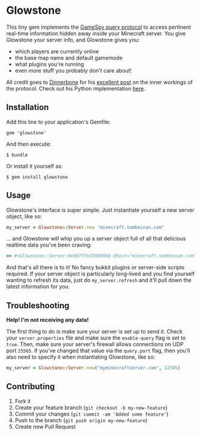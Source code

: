 # Glowstone

This tiny gem implements the [GameSpy query protocol](http://int64.org/docs/gamestat-protocols/gamespy2.html) to access pertinent real-time information hidden away inside your Minecraft server. You give Glowstone your server info, and Glowstone gives you:
- which players are currently online
- the base map name and default gamemode
- what plugins you're running
- even more stuff you probably don't care about!

All credit goes to [Dinnerbone](http://dinnerbone.com/) for his [excellent post](http://dinnerbone.com/blog/2011/10/14/minecraft-19-has-rcon-and-query/) on the inner workings of the protocol.  Check out his Python implementation [here](https://github.com/Dinnerbone/mcstatus).

## Installation

Add this line to your application's Gemfile:

    gem 'glowstone'

And then execute:

    $ bundle

Or install it yourself as:

    $ gem install glowstone

## Usage

Glowstone's interface is super simple.  Just instantiate yourself a new server object, like so:

```ruby
my_server = Glowstone::Server.new "minecraft.tomheinan.com"
```

... and Glowstone will whip you up a server object full of all that delicious realtime data you've been craving:

```ruby
=> #<Glowstone::Server:0x007ffe250099b8 @host="minecraft.tomheinan.com", @port=25565, @timeout=3, @socket=#<UDPSocket:fd 8>, @motd="Welcome to Arkenfall!", @gamemode="SMP", @version="1.2.5", @plugins=["CraftBukkit on Bukkit 1.2.5-R4.1-MCPC-SNAPSHOT: mod_MinecraftForge ForgeMod", "AdminCmd 6.0.1 (BUILD 01.06.2012 @ 10:41:06)", "WorldEdit 5.3", "ExtraBiomes XL ForgeMod", "WorldGuard 5.5.3", "PermissionsBukkit 1.6"], @map_name="arkenfall", @num_players=1, @max_players=16, @players=["tomheinan"]>
```

And that's all there is to it!  No fancy bukkit plugins or server-side scripts required.  If your server object is particularly long-lived and you find yourself wanting to refresh its data, just do `my_server.refresh` and it'll pull down the latest information for you.

## Troubleshooting

**Help! I'm not receiving any data!**

The first thing to do is make sure your server is set up to send it.  Check your `server.properties` file and make sure the `enable-query` flag is set to `true`. Then, make sure your server's firewall allows connections on UDP port `25565`.  If you've changed that value via the `query.port` flag, then you'll also need to specify it when instantiating Glowstone, like so:

```ruby
my_server = Glowstone::Server.new("myminecraftserver.com", 12345)
```

## Contributing

1. Fork it
2. Create your feature branch (`git checkout -b my-new-feature`)
3. Commit your changes (`git commit -am 'Added some feature'`)
4. Push to the branch (`git push origin my-new-feature`)
5. Create new Pull Request
